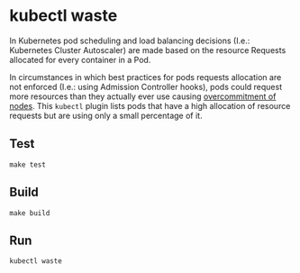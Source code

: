 # kubectl waste

In Kubernetes pod scheduling and load balancing decisions (I.e.: Kubernetes Cluster Autoscaler) are made based on the resource Requests allocated for every container in a Pod.

In circumstances in which best practices for pods requests allocation are not enforced (I.e.: using Admission Controller hooks), pods could request more resources than they actually ever use causing [overcommitment of nodes](https://github.com/kubernetes/community/blob/master/contributors/design-proposals/node/resource-qos.md#qos-classes). This `kubectl` plugin lists pods that have a high allocation of resource requests but are using only a small percentage of it.

## Test

```
make test
```

## Build

```
make build
```

## Run

```
kubectl waste
```
